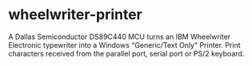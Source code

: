# wheelwriter-printer
A Dallas Semiconductor DS89C440 MCU turns an IBM Wheelwriter Electronic typewriter into a Windows "Generic/Text Only" Printer. 
Print characters received from the parallel port, serial port or PS/2 keyboard.
